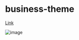 # business-theme

[Link](https://vtnu-dev.github.io/business-theme/)

![image](https://user-images.githubusercontent.com/65651452/190117818-ae614127-0180-46ff-8106-4dcad4395236.png)
